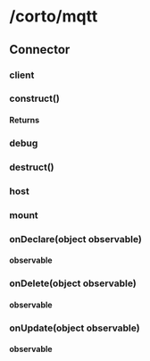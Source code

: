 # /corto/mqtt

## Connector
### client
### construct()
#### Returns
### debug
### destruct()
### host
### mount
### onDeclare(object observable)
#### observable
### onDelete(object observable)
#### observable
### onUpdate(object observable)
#### observable
